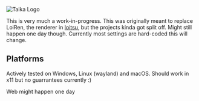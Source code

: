 ![Taika Logo](https://github.com/apeltsi/taika/assets/49206921/a6ab4209-4235-4b88-b242-d1931423248f)

This is very much a work-in-progress. This was originally meant to replace LoiRen, the renderer in [loitsu](https://github.com/apeltsi/loitsu), but the projects kinda got split off. Might still happen one day though.
Currently most settings are hard-coded this will change.

## Platforms
Actively tested on Windows, Linux (wayland) and macOS. Should work in x11 but no guarrantees currently :)

Web might happen one day
